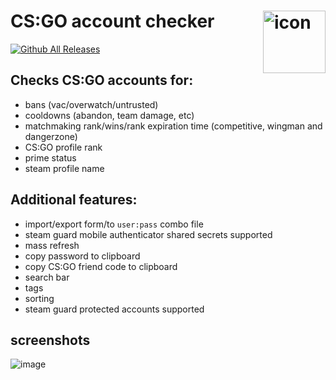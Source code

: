 # CS:GO account checker <img width="100" align="right" alt="icon" src="https://github.com/dumbasPL/csgo-checker/raw/master/build/icon.ico" /> 


[![Github All Releases](https://img.shields.io/github/downloads/dumbasPL/csgo-checker/total.svg?style=for-the-badge)](https://github.com/dumbasPL/csgo-checker/releases/latest)

## Checks CS:GO accounts for:
 - bans (vac/overwatch/untrusted)
 - cooldowns (abandon, team damage, etc)
 - matchmaking rank/wins/rank expiration time (competitive, wingman and dangerzone)
 - CS:GO profile rank
 - prime status
 - steam profile name

## Additional features:
 - import/export form/to `user:pass` combo file
 - steam guard mobile authenticator shared secrets supported
 - mass refresh
 - copy password to clipboard
 - copy CS:GO friend code to clipboard
 - search bar
 - tags
 - sorting
 - steam guard protected accounts supported

## screenshots
![image](https://user-images.githubusercontent.com/29180158/119862011-56202680-bf18-11eb-97db-229ff5c13535.png)
